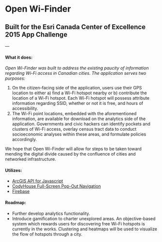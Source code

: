 # Open Wi-Finder
## Built for the Esri Canada Center of Excellence 2015 App Challenge

—

#### **What it does:** 
*Open Wi-Finder was built to address the existing paucity of information regarding Wi-Fi access in Canadian cities. The application serves two purposes:*
1. On the citizen-facing side of the application, users use their GPS location to either a) find a Wi-Fi hotspot nearby or b) contribute the location of a Wi-Fi hotspot. Each Wi-Fi hotspot will possess attribute information regarding SSID, whether or not it is free, and hours of accessibility. 
2. The Wi-Fi point locations, embedded with the aforementioned information, are available for download on the analytics side of the application. Governments and civic hackers can identify pockets and clusters of Wi-Fi access, overlay census tract data to conduct socioeconomic analyses within these areas, and formulate policies accordingly. 

We hope that Open Wi-Finder will allow for steps to be taken toward mending the digital divide caused by the confluence of cities and networked infrastructure. 

#### Utilizes:
* [ArcGIS API for Javascript](https://developers.arcgis.com/javascript/)
* [CodyHouse Full-Screen Pop-Out Navigation](http://codyhouse.co/gem/full-screen-pop-out-navigation/)
* [Firebase ](https://www.firebase.com) 


#### Roadmap:
* Further develop analytics functionality.
* Introduce gamification to charter unexplored areas.
An objective-based system which rewards users for discovering free Wi-Fi hotspots is currently in the works. Clustering and heatmaps will be used to visualize the flow of hotspots through a city. 